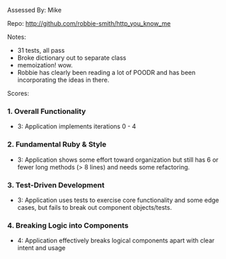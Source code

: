 Assessed By: Mike

Repo: http://github.com/robbie-smith/http_you_know_me

Notes:
* 31 tests, all pass
* Broke dictionary out to separate class
* memoization! wow.
* Robbie has clearly been reading a lot of POODR and has been incorporating the ideas in there.


Scores:

### 1. Overall Functionality

* 3: Application implements iterations 0 - 4

### 2. Fundamental Ruby & Style

* 3:  Application shows some effort toward organization but still has 6 or fewer long methods (> 8 lines) and needs some refactoring.

### 3. Test-Driven Development

* 3: Application uses tests to exercise core functionality and some edge cases, but fails to break out component objects/tests.

### 4. Breaking Logic into Components

* 4: Application effectively breaks logical components apart with clear intent and usage
